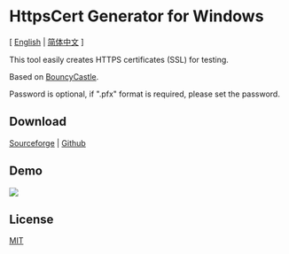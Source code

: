 # HttpsCert Generator for Windows

[ [English](./README.md) | [简体中文](./README_cn.md) ]

This tool easily creates HTTPS certificates (SSL) for testing.

Based on [BouncyCastle](https://github.com/bcgit/bc-csharp).

Password is optional, if ".pfx" format is required, please set the password.
## Download

[Sourceforge](https://sourceforge.net/projects/https/) | [Github](https://github.com/lalakii/HttpsCert/releases)

## Demo

<img src="https://fastly.jsdelivr.net/gh/lalakii/HttpsCert@master/en.jpg">

## License
[MIT](https://github.com/lalakii/HttpsCert/blob/master/LICENSE)